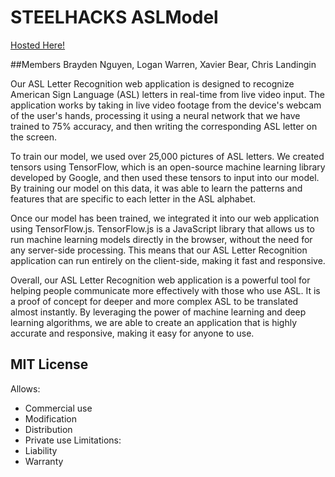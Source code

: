 # STEELHACKS ASLModel 
[Hosted Here!](vaxier8.github.io)


##Members
Brayden Nguyen, Logan Warren, Xavier Bear, Chris Landingin


Our ASL Letter Recognition web application is designed to recognize American Sign Language (ASL) letters in real-time from live video input. The application works by taking in live video footage from the device's webcam of the user's hands, processing it using a neural network that we have trained to 75% accuracy, and then writing the corresponding ASL letter on the screen.


To train our model, we used over 25,000 pictures of ASL letters. We created tensors using TensorFlow, which is an open-source machine learning library developed by Google, and then used these tensors to input into our model. By training our model on this data, it was able to learn the patterns and features that are specific to each letter in the ASL alphabet.


Once our model has been trained, we integrated it into our web application using TensorFlow.js. TensorFlow.js is a JavaScript library that allows us to run machine learning models directly in the browser, without the need for any server-side processing. This means that our ASL Letter Recognition application can run entirely on the client-side, making it fast and responsive.


Overall, our ASL Letter Recognition web application is a powerful tool for helping people communicate more effectively with those who use ASL. It is a proof of concept for deeper and more complex ASL to be translated almost instantly. By leveraging the power of machine learning and deep learning algorithms, we are able to create an application that is highly accurate and responsive, making it easy for anyone to use.


## MIT License
Allows:
- Commercial use
- Modification
- Distribution
- Private use
Limitations:
- Liability
- Warranty
